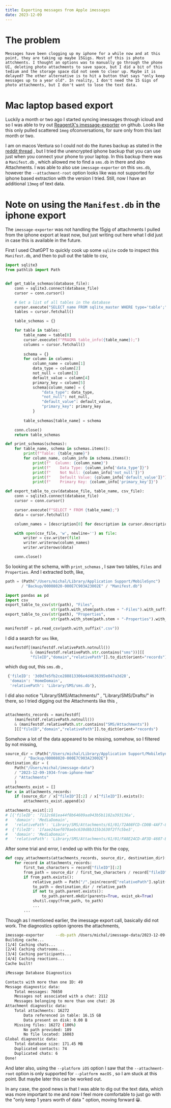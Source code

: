 ```yaml
---
title: Exporting messages from Apple imessages
date: 2023-12-09
---
```


# The problem
    Messages have been clogging up my iphone for a while now and at this point, they are taking up maybe 15Gigs. Most of this is photo attchments. I thought an options was to manually go through the phone UI, deleting photo attachments to save space, but I did a bit of this tedium and the storage space did not seem to clear up. Maybe it is delayed? The other alternative is to hit a button that says "only keep messages up to a year old". In reality, I don't need the 15 Gigs of photo attachments, but I don't want to lose the text data. 

# Mac laptop based export
Luckily a month or two ago I started syncing imessages through icloud and so I was able to try out [ReagentX's imessage-exporter](https://github.com/ReagentX/imessage-exporter) on github. Looks like this only pulled scattered `1meg` ofconversations, for sure only from this last month or two. 

I am on macos Ventura so I could not do the itunes backup as stated in the [reddit thread](https://www.reddit.com/r/apple/comments/10cp8dh/i_wanted_to_be_able_to_exportbackup_imessage/) , but I tried the unencrypted iphone backup that you can use just when you connect your phone to your laptop. In this backup there was a `Manifest.db` , which allowed me to find a `sms.db` in there and also Attachments. I was able to also use `imessage-exporter` on this `sms.db`, however the `--attachment-root` option looks like was not supported for iphone based extraction with the version I tried. Still, now I have an additional `13meg` of text data. 

# Note on using the `Manifest.db` in the iphone export
The `imessage-exporter` was not handling the 15gig of attachments I pulled from the iphone export at least now, but just writing out here what I did just in case this is available in the future. 

First I used ChatGPT to quickly cook up some `sqlite` code to inspect this `Manifest.db`, and then to pull out the table to csv, 

```python
import sqlite3
from pathlib import Path


def get_table_schemas(database_file):
    conn = sqlite3.connect(database_file)
    cursor = conn.cursor()

    # Get a list of all tables in the database
    cursor.execute("SELECT name FROM sqlite_master WHERE type='table';")
    tables = cursor.fetchall()

    table_schemas = {}

    for table in tables:
        table_name = table[0]
        cursor.execute(f"PRAGMA table_info({table_name});")
        columns = cursor.fetchall()
        
        schema = {}
        for column in columns:
            column_name = column[1]
            data_type = column[2]
            not_null = column[3]
            default_value = column[4]
            primary_key = column[5]
            schema[column_name] = {
                "data_type": data_type,
                "not_null": not_null,
                "default_value": default_value,
                "primary_key": primary_key
            }
        
        table_schemas[table_name] = schema

    conn.close()
    return table_schemas

def print_schemas(schemas):
    for table_name, schema in schemas.items():
        print(f"Table: {table_name}")
        for column_name, column_info in schema.items():
            print(f"  Column: {column_name}")
            print(f"    Data Type: {column_info['data_type']}")
            print(f"    Not Null: {column_info['not_null']}")
            print(f"    Default Value: {column_info['default_value']}")
            print(f"    Primary Key: {column_info['primary_key']}")

def export_table_to_csv(database_file, table_name, csv_file):
    conn = sqlite3.connect(database_file)
    cursor = conn.cursor()

    cursor.execute(f"SELECT * FROM {table_name};")
    data = cursor.fetchall()

    column_names = [description[0] for description in cursor.description]

    with open(csv_file, 'w', newline='') as file:
        writer = csv.writer(file)
        writer.writerow(column_names)
        writer.writerows(data)

    conn.close()

```

So looking at the schema, with `print_schemas` , I saw two tables, `Files` and `Properties`. And I extracted both, like, 

```python
path = (Path("/Users/michal/Library/Application Support/MobileSync")
       / "Backup/00008020-000E7C903A23002E" / "Manifest.db")

import pandas as pd
import csv
export_table_to_csv(str(path), "Files", 
                    str(path.with_stem(path.stem + "-Files").with_suffix(".csv")))
export_table_to_csv(str(path), "Properties", 
                    str(path.with_stem(path.stem + "-Properties").with_suffix(".csv")))

manifestdf = pd.read_csv(path.with_suffix(".csv"))

```
I did a search for `sms` like, 

```python
manifestdf[(manifestdf.relativePath.notnull()) 
           & (manifestdf.relativePath.str.contains("sms"))][[
           "fileID","domain","relativePath"]].to_dict(orient="records")
```
which dug out,  this `sms.db` , 
```python
 {'fileID': '3d0d7e5fb2ce288813306e4d4636395e047a3d28',
  'domain': 'HomeDomain',
  'relativePath': 'Library/SMS/sms.db'},
```
I did also notice  "Library/SMS/Attachments/" , "Library/SMS/Drafts/"  in there, so I tried digging out the Attachments like this ,

```python

attachments_records = manifestdf[
    (manifestdf.relativePath.notnull()) 
    & (manifestdf.relativePath.str.contains("SMS/Attachments"))
    ][["fileID","domain","relativePath"]].to_dict(orient="records")
```
Somehow a lot of the data appeared to be missing, somehow, so I filtered by not missing, 
```python
source_dir = (Path("/Users/michal/Library/Application Support/MobileSync")
        / "Backup/00008020-000E7C903A23002E")
destination_dir = (
    Path("/Users/michal/imessage-data")
    / "2023-12-09-1934-from-iphone-hmm"
    / "Attachments"
	)
attachments_exist = []
for x in attachments_records:
    if (source_dir / x["fileID"][:2] / x["fileID"]).exists():
        attachments_exist.append(x)

attachments_exist[:2]
# [{'fileID': '7112c681ea44f8b64609aa943b5b1182a393136a',
#   'domain': 'MediaDomain',
#   'relativePath': 'Library/SMS/Attachments/61/01/72A08FCD-CD0B-4AF7-83CF-F5E94D546A64/IMG_1976.PNG'},
#  {'fileID': '1faae24aef070aebc630d8b315b1630f2ffc5be3',
#   'domain': 'MediaDomain',
#   'relativePath': 'Library/SMS/Attachments/61/01/FA8E24CD-AF3D-4607-B954-347E5DEF57AA/IMG_0714.jpeg'}]
```
After some trial and error, I ended up with this for the copy, 
```python
def copy_attachments(attachments_records, source_dir, destination_dir):
    for record in attachments_records:
        first_two_characters = record["fileID"][:2]
        from_path = source_dir / first_two_characters / record["fileID"]
        if from_path.exists():
            relative_path = Path("/".join(record["relativePath"].split("/")[3:]))
            to_path = destination_dir / relative_path
            if not to_path.parent.exists():
                to_path.parent.mkdir(parents=True, exist_ok=True)
            shutil.copy(from_path, to_path)
            ...
        ...
```
Though as I mentioned earlier, the imessage export call,  basically did not work. The diagnostics option ignores the attachments, 
```sh
imessage-exporter     --db-path /Users/michal/imessage-data/2023-12-09-1934-from-iphone-hmm/sms.db   --attachment-root /Users/michal/imessage-data/2023-12-09-1934-from-iphone-hmm/Attachments  --diagnostics   
Building cache...
[1/4] Caching chats...
[2/4] Caching chatrooms...
[3/4] Caching participants...
[4/4] Caching reactions...
Cache built!

iMessage Database Diagnostics

Contacts with more than one ID: 49
Message diagnostic data:
    Total messages: 76650
    Messages not associated with a chat: 2112
    Messages belonging to more than one chat: 26
Attachment diagnostic data:
    Total attachments: 16272
        Data referenced in table: 16.15 GB
        Data present on disk: 0.00 B
    Missing files: 16272 (100%)
        No path provided: 189
        No file located: 16083
Global diagnostic data:
    Total database size: 171.45 MB
    Duplicated contacts: 74
    Duplicated chats: 6
Done!
```
And later also, using the `--platform iOS` option I saw that the `--attachment-root` option is only supported for `--platform macOS` , so I am stuck at this point. But maybe later this can be worked out. 

In any case, the good news is that I was able to dig out the text data, which was more important to me and now I feel more comfortable to just go with the "only keep 1 years worth of data " option, moving forward 😀.
